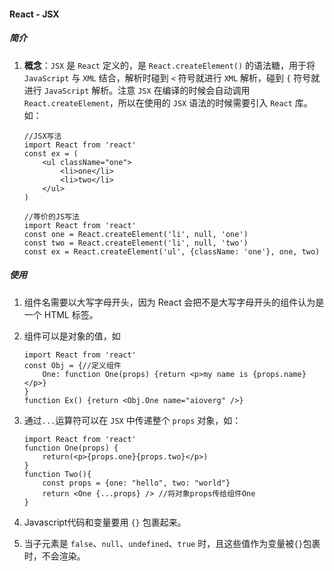 #### React - JSX

##### 简介

1. **概念**：`JSX` 是 `React` 定义的，是 `React.createElement()` 的语法糖，用于将 `JavaScript` 与 `XML` 结合，解析时碰到 `<` 符号就进行 `XML` 解析，碰到 `{` 符号就进行 `JavaScript` 解析。注意 `JSX` 在编译的时候会自动调用`React.createElement`，所以在使用的 `JSX` 语法的时候需要引入 `React` 库。如：

   ```react
   //JSX写法
   import React from 'react'
   const ex = (
       <ul className="one">
           <li>one</li>
           <li>two</li>
       </ul>
   )
   
   //等价的JS写法
   import React from 'react'
   const one = React.createElement('li', null, 'one')
   const two = React.createElement('li', null, 'two')
   const ex = React.createElement('ul', {className: 'one'}, one, two)
   ```

##### 使用

1. 组件名需要以大写字母开头，因为 React 会把不是大写字母开头的组件认为是一个 HTML 标签。

2. 组件可以是对象的值，如

   ```react
   import React from 'react'
   const Obj = {//定义组件
       One: function One(props) {return <p>my name is {props.name}</p>}
   }
   function Ex() {return <Obj.One name="aioverg" />}
   ```

3. 通过`...`运算符可以在 `JSX` 中传递整个 `props` 对象，如：

   ```react
   import React from 'react'
   function One(props) {
       return(<p>{props.one}{props.two}</p>)
   }
   function Two(){
       const props = {one: "hello", two: "world"}
       return <One {...props} /> //将对象props传给组件One
   }
   ```

4. Javascript代码和变量要用 `{}` 包裹起来。

5. 当子元素是 `false`、`null`、`undefined`、`true` 时，且这些值作为变量被`{}`包裹时，不会渲染。